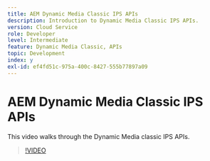 ```yaml
---
title: AEM Dynamic Media Classic IPS APIs
description: Introduction to Dynamic Media Classic IPS APIs.
version: Cloud Service
role: Developer
level: Intermediate
feature: Dynamic Media Classic, APIs
topic: Development
index: y
exl-id: ef4fd51c-975a-400c-8427-555b77897a09
---
```

# AEM Dynamic Media Classic IPS APIs

This video walks through the Dynamic Media classic IPS APIs.

>[!VIDEO](https://video.tv.adobe.com/v/335453?quality=9&learn=on)
